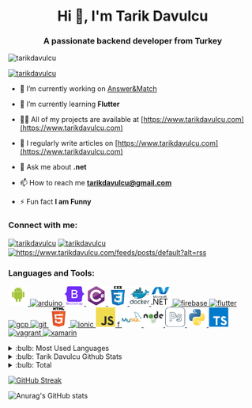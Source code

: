 <h1 align="center">Hi 👋, I'm Tarik Davulcu</h1>
<h3 align="center">A passionate backend developer from Turkey</h3>

<p align="left"> <img src="https://komarev.com/ghpvc/?username=tarikdavulcu&label=Profile%20views&color=0e75b6&style=flat" alt="tarikdavulcu" /> </p>

<p align="left"> <a href="https://twitter.com/tarikdavulcu" target="blank"><img src="https://img.shields.io/twitter/follow/tarikdavulcu?logo=twitter&style=for-the-badge" alt="tarikdavulcu" /></a> </p>

- 🔭 I’m currently working on [Answer&Match](https://www.tarikdavulcu.com)

- 🌱 I’m currently learning **Flutter**

- 👨‍💻 All of my projects are available at [https://www.tarikdavulcu.com](https://www.tarikdavulcu.com)

- 📝 I regularly write articles on [https://www.tarikdavulcu.com](https://www.tarikdavulcu.com)

- 💬 Ask me about **.net**

- 📫 How to reach me **tarikdavulcu@gmail.com**

- ⚡ Fun fact **I am Funny**

<h3 align="left">Connect with me:</h3>
<p align="left">
<a href="https://twitter.com/tarikdavulcu" target="blank"><img align="center" src="https://raw.githubusercontent.com/rahuldkjain/github-profile-readme-generator/4a1846e7df532503c68c43227031be90143e2184/src/images/icons/Social/twitter.svg" alt="tarikdavulcu" height="30" width="40" /></a>
<a href="https://instagram.com/tarikdvlc" target="blank"><img align="center" src="https://raw.githubusercontent.com/rahuldkjain/github-profile-readme-generator/4a1846e7df532503c68c43227031be90143e2184/src/images/icons/Social/instagram.svg" alt="tarikdavulcu" height="30" width="40" /></a>
<a href="https://www.tarikdavulcu.com/Blog/RssFeed" target="blank"><img align="center" src="https://raw.githubusercontent.com/rahuldkjain/github-profile-readme-generator/4a1846e7df532503c68c43227031be90143e2184/src/images/icons/Social/rss.svg" alt="https://www.tarikdavulcu.com/feeds/posts/default?alt=rss" height="30" width="40" /></a>
</p>

<h3 align="left">Languages and Tools:</h3>
<p align="left"> <a href="https://developer.android.com" target="_blank"> <img src="https://raw.githubusercontent.com/devicons/devicon/master/icons/android/android-original-wordmark.svg" alt="android" width="40" height="40"/> </a> <a href="https://www.arduino.cc/" target="_blank"> <img src="https://cdn.worldvectorlogo.com/logos/arduino-1.svg" alt="arduino" width="40" height="40"/> </a> <a href="https://getbootstrap.com" target="_blank"> <img src="https://raw.githubusercontent.com/devicons/devicon/master/icons/bootstrap/bootstrap-plain-wordmark.svg" alt="bootstrap" width="40" height="40"/> </a> <a href="https://www.w3schools.com/cs/" target="_blank"> <img src="https://raw.githubusercontent.com/devicons/devicon/master/icons/csharp/csharp-original.svg" alt="csharp" width="40" height="40"/> </a> <a href="https://www.w3schools.com/css/" target="_blank"> <img src="https://raw.githubusercontent.com/devicons/devicon/master/icons/css3/css3-original-wordmark.svg" alt="css3" width="40" height="40"/> </a> <a href="https://www.docker.com/" target="_blank"> <img src="https://raw.githubusercontent.com/devicons/devicon/master/icons/docker/docker-original-wordmark.svg" alt="docker" width="40" height="40"/> </a> <a href="https://dotnet.microsoft.com/" target="_blank"> <img src="https://raw.githubusercontent.com/devicons/devicon/master/icons/dot-net/dot-net-original-wordmark.svg" alt="dotnet" width="40" height="40"/> </a> <a href="https://firebase.google.com/" target="_blank"> <img src="https://www.vectorlogo.zone/logos/firebase/firebase-icon.svg" alt="firebase" width="40" height="40"/> </a> <a href="https://flutter.dev" target="_blank"> <img src="https://www.vectorlogo.zone/logos/flutterio/flutterio-icon.svg" alt="flutter" width="40" height="40"/> </a> <a href="https://cloud.google.com" target="_blank"> <img src="https://www.vectorlogo.zone/logos/google_cloud/google_cloud-icon.svg" alt="gcp" width="40" height="40"/> </a> <a href="https://git-scm.com/" target="_blank"> <img src="https://www.vectorlogo.zone/logos/git-scm/git-scm-icon.svg" alt="git" width="40" height="40"/> </a> <a href="https://www.w3.org/html/" target="_blank"> <img src="https://raw.githubusercontent.com/devicons/devicon/master/icons/html5/html5-original-wordmark.svg" alt="html5" width="40" height="40"/> </a> <a href="https://ionicframework.com" target="_blank"> <img src="https://upload.wikimedia.org/wikipedia/commons/d/d1/Ionic_Logo.svg" alt="ionic" width="40" height="40"/> </a> <a href="https://developer.mozilla.org/en-US/docs/Web/JavaScript" target="_blank"> <img src="https://raw.githubusercontent.com/devicons/devicon/master/icons/javascript/javascript-original.svg" alt="javascript" width="40" height="40"/> f <a href="https://www.mysql.com/" target="_blank"> <img src="https://raw.githubusercontent.com/devicons/devicon/master/icons/mysql/mysql-original-wordmark.svg" alt="mysql" width="40" height="40"/>  <a href="https://nodejs.org" target="_blank"> <img src="https://raw.githubusercontent.com/devicons/devicon/master/icons/nodejs/nodejs-original-wordmark.svg" alt="nodejs" width="40" height="40"/> </a> <a href="https://www.photoshop.com/en" target="_blank"> <img src="https://raw.githubusercontent.com/devicons/devicon/master/icons/photoshop/photoshop-line.svg" alt="photoshop" width="40" height="40"/> </a> <a href="https://www.python.org" target="_blank"> <img src="https://raw.githubusercontent.com/devicons/devicon/master/icons/python/python-original.svg" alt="python" width="40" height="40"/> </a> <a href="https://www.typescriptlang.org/" target="_blank"> <img src="https://raw.githubusercontent.com/devicons/devicon/master/icons/typescript/typescript-original.svg" alt="typescript" width="40" height="40"/> </a>  <a href="https://www.vagrantup.com/" target="_blank"> <img src="https://www.vectorlogo.zone/logos/vagrantup/vagrantup-icon.svg" alt="vagrant" width="40" height="40"/> </a> <a href="https://dotnet.microsoft.com/apps/xamarin" target="_blank"> <img src="https://raw.githubusercontent.com/detain/svg-logos/780f25886640cef088af994181646db2f6b1a3f8/svg/xamarin.svg" alt="xamarin" width="40" height="40"/> </a> </p>

<details><summary>:bulb: Most Used Languages</summary><img src="https://github-readme-stats.vercel.app/api/top-langs?username=tarikdavulcu&count_private=true&show_icons=true&theme=radical&hide_rank=false" alt="tarikdavulcu" /></details>

<details><summary>:bulb: Tarik Davulcu Github Stats</summary><img src="https://github-readme-stats.vercel.app/api?username=tarikdavulcu&show_icons=true&locale=en" alt="tarikdavulcu" /></details>

<details><summary>:bulb: Total</summary>(https://github-readme-stats.vercel.app/api?username=tarikdavulcu&show_icons=true)</details>

[![GitHub Streak](https://github-readme-streak-stats.herokuapp.com?user=tarikdavulcu)](https://git.io/streak-stats)

![Anurag's GitHub stats](https://github-readme-stats.vercel.app/api?username=tarikdavulcu&show_icons=true)

